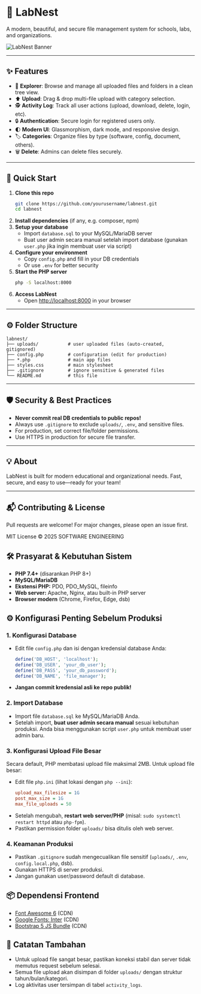 # 🚀 LabNest

A modern, beautiful, and secure file management system for schools, labs, and organizations.

![LabNest Banner](https://img.shields.io/badge/LabNest-File%20Manager-blueviolet?style=for-the-badge&logo=files)

---

## ✨ Features

- 📁 **Explorer**: Browse and manage all uploaded files and folders in a clean tree view.
- ⬆️ **Upload**: Drag & drop multi-file upload with category selection.
- 🕵️ **Activity Log**: Track all user actions (upload, download, delete, login, etc).
- 🔒 **Authentication**: Secure login for registered users only.
- 🌓 **Modern UI**: Glassmorphism, dark mode, and responsive design.
- 🏷️ **Categories**: Organize files by type (software, config, document, others).
- 🗑️ **Delete**: Admins can delete files securely.

---

## 🚦 Quick Start

1. **Clone this repo**
   ```bash
   git clone https://github.com/yourusername/labnest.git
   cd labnest
   ```
2. **Install dependencies** (if any, e.g. composer, npm)
3. **Setup your database**
   - Import `database.sql` to your MySQL/MariaDB server
   - Buat user admin secara manual setelah import database (gunakan `user.php` jika ingin membuat user via script)
4. **Configure your environment**
   - Copy `config.php` and fill in your DB credentials
   - Or use `.env` for better security
5. **Start the PHP server**
   ```bash
   php -S localhost:8000
   ```
6. **Access LabNest**
   - Open [http://localhost:8000](http://localhost:8000) in your browser

---

## ⚙️ Folder Structure

```
labnest/
├── uploads/           # user uploaded files (auto-created, gitignored)
├── config.php         # configuration (edit for production)
├── *.php              # main app files
├── styles.css         # main stylesheet
├── .gitignore         # ignore sensitive & generated files
└── README.md          # this file
```

---

## 🛡️ Security & Best Practices
- **Never commit real DB credentials to public repos!**
- Always use `.gitignore` to exclude `uploads/`, `.env`, and sensitive files.
- For production, set correct file/folder permissions.
- Use HTTPS in production for secure file transfer.

---

## 💡 About
LabNest is built for modern educational and organizational needs. Fast, secure, and easy to use—ready for your team!

---

## 📬 Contributing & License
Pull requests are welcome! For major changes, please open an issue first.

MIT License © 2025 SOFTWARE ENGINEERING 

## 🛠️ Prasyarat & Kebutuhan Sistem

- **PHP 7.4+** (disarankan PHP 8+)
- **MySQL/MariaDB**
- **Ekstensi PHP:** PDO, PDO_MySQL, fileinfo
- **Web server:** Apache, Nginx, atau built-in PHP server
- **Browser modern** (Chrome, Firefox, Edge, dsb)

## ⚙️ Konfigurasi Penting Sebelum Produksi

### 1. Konfigurasi Database
- Edit file `config.php` dan isi dengan kredensial database Anda:
  ```php
  define('DB_HOST', 'localhost');
  define('DB_USER', 'your_db_user');
  define('DB_PASS', 'your_db_password');
  define('DB_NAME', 'file_manager');
  ```
- **Jangan commit kredensial asli ke repo publik!**

### 2. Import Database
- Import file `database.sql` ke MySQL/MariaDB Anda.
- Setelah import, **buat user admin secara manual** sesuai kebutuhan produksi. Anda bisa menggunakan script `user.php` untuk membuat user admin baru.

### 3. Konfigurasi Upload File Besar
Secara default, PHP membatasi upload file maksimal 2MB. Untuk upload file besar:
- Edit file `php.ini` (lihat lokasi dengan `php --ini`):
  ```ini
  upload_max_filesize = 1G
  post_max_size = 1G
  max_file_uploads = 50
  ```
- Setelah mengubah, **restart web server/PHP** (misal: `sudo systemctl restart httpd` atau `php-fpm`).
- Pastikan permission folder `uploads/` bisa ditulis oleh web server.

### 4. Keamanan Produksi
- Pastikan `.gitignore` sudah mengecualikan file sensitif (`uploads/`, `.env`, `config.local.php`, dsb).
- Gunakan HTTPS di server produksi.
- Jangan gunakan user/password default di database.

## 📦 Dependensi Frontend
- [Font Awesome 6](https://cdnjs.cloudflare.com/ajax/libs/font-awesome/6.0.0/css/all.min.css) (CDN)
- [Google Fonts: Inter](https://fonts.googleapis.com/css2?family=Inter:wght@400;500;600;700&display=swap) (CDN)
- [Bootstrap 5 JS Bundle](https://cdn.jsdelivr.net/npm/bootstrap@5.1.3/dist/js/bootstrap.bundle.min.js) (CDN)

## 📝 Catatan Tambahan
- Untuk upload file sangat besar, pastikan koneksi stabil dan server tidak memutus request sebelum selesai.
- Semua file upload akan disimpan di folder `uploads/` dengan struktur tahun/bulan/kategori.
- Log aktivitas user tersimpan di tabel `activity_logs`. 